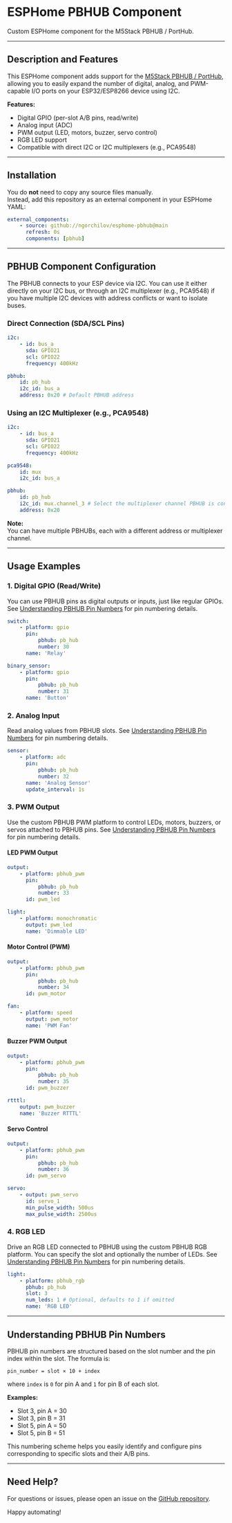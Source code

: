 # ESPHome PBHUB Component

Custom ESPHome component for the M5Stack PBHUB / PortHub.

---

## Description and Features

This ESPHome component adds support for the [M5Stack PBHUB / PortHub](https://docs.m5stack.com/en/unit/pbhub), allowing you to easily expand the number of digital, analog, and PWM-capable I/O ports on your ESP32/ESP8266 device using I2C.

**Features:**

-   Digital GPIO (per-slot A/B pins, read/write)
-   Analog input (ADC)
-   PWM output (LED, motors, buzzer, servo control)
-   RGB LED support
-   Compatible with direct I2C or I2C multiplexers (e.g., PCA9548)

---

## Installation

You do **not** need to copy any source files manually.  
Instead, add this repository as an external component in your ESPHome YAML:

```yaml
external_components:
    - source: github://ngorchilov/esphome-pbhub@main
      refresh: 0s
      components: [pbhub]
```

---

## PBHUB Component Configuration

The PBHUB connects to your ESP device via I2C. You can use it either directly on your I2C bus, or through an I2C multiplexer (e.g., PCA9548) if you have multiple I2C devices with address conflicts or want to isolate buses.

### Direct Connection (SDA/SCL Pins)

```yaml
i2c:
    - id: bus_a
      sda: GPIO21
      scl: GPIO22
      frequency: 400kHz

pbhub:
    id: pb_hub
    i2c_id: bus_a
    address: 0x20 # Default PBHUB address
```

### Using an I2C Multiplexer (e.g., PCA9548)

```yaml
i2c:
    - id: bus_a
      sda: GPIO21
      scl: GPIO22
      frequency: 400kHz

pca9548:
    id: mux
    i2c_id: bus_a

pbhub:
    id: pb_hub
    i2c_id: mux.channel_3 # Select the multiplexer channel PBHUB is connected to
    address: 0x20
```

**Note:**  
You can have multiple PBHUBs, each with a different address or multiplexer channel.

---

## Usage Examples

### 1. Digital GPIO (Read/Write)

You can use PBHUB pins as digital outputs or inputs, just like regular GPIOs. See [Understanding PBHUB Pin Numbers](#understanding-pbhub-pin-numbers) for pin numbering details.

```yaml
switch:
    - platform: gpio
      pin:
          pbhub: pb_hub
          number: 30
      name: 'Relay'

binary_sensor:
    - platform: gpio
      pin:
          pbhub: pb_hub
          number: 31
      name: 'Button'
```

### 2. Analog Input

Read analog values from PBHUB slots. See [Understanding PBHUB Pin Numbers](#understanding-pbhub-pin-numbers) for pin numbering details.

```yaml
sensor:
    - platform: adc
      pin:
          pbhub: pb_hub
          number: 32
      name: 'Analog Sensor'
      update_interval: 1s
```

### 3. PWM Output

Use the custom PBHUB PWM platform to control LEDs, motors, buzzers, or servos attached to PBHUB pins. See [Understanding PBHUB Pin Numbers](#understanding-pbhub-pin-numbers) for pin numbering details.

#### LED PWM Output

```yaml
output:
    - platform: pbhub_pwm
      pin:
          pbhub: pb_hub
          number: 33
      id: pwm_led

light:
    - platform: monochromatic
      output: pwm_led
      name: 'Dimmable LED'
```

#### Motor Control (PWM)

```yaml
output:
    - platform: pbhub_pwm
      pin:
          pbhub: pb_hub
          number: 34
      id: pwm_motor

fan:
    - platform: speed
      output: pwm_motor
      name: 'PWM Fan'
```

#### Buzzer PWM Output

```yaml
output:
    - platform: pbhub_pwm
      pin:
          pbhub: pb_hub
          number: 35
      id: pwm_buzzer

rtttl:
    output: pwm_buzzer
    name: 'Buzzer RTTTL'
```

#### Servo Control

```yaml
output:
    - platform: pbhub_pwm
      pin:
          pbhub: pb_hub
          number: 36
      id: pwm_servo

servo:
    - output: pwm_servo
      id: servo_1
      min_pulse_width: 500us
      max_pulse_width: 2500us
```

### 4. RGB LED

Drive an RGB LED connected to PBHUB using the custom PBHUB RGB platform. You can specify the slot and optionally the number of LEDs. See [Understanding PBHUB Pin Numbers](#understanding-pbhub-pin-numbers) for pin numbering details.

```yaml
light:
    - platform: pbhub_rgb
      pbhub: pb_hub
      slot: 3
      num_leds: 1 # Optional, defaults to 1 if omitted
      name: 'RGB LED'
```

---

## Understanding PBHUB Pin Numbers

PBHUB pin numbers are structured based on the slot number and the pin index within the slot. The formula is:

```
pin_number = slot × 10 + index
```

where `index` is `0` for pin A and `1` for pin B of each slot.

**Examples:**

-   Slot 3, pin A = 30
-   Slot 3, pin B = 31
-   Slot 5, pin A = 50
-   Slot 5, pin B = 51

This numbering scheme helps you easily identify and configure pins corresponding to specific slots and their A/B pins.

---

## Need Help?

For questions or issues, please open an issue on the [GitHub repository](https://github.com/ngorchilov/esphome-pbhub).

Happy automating!

